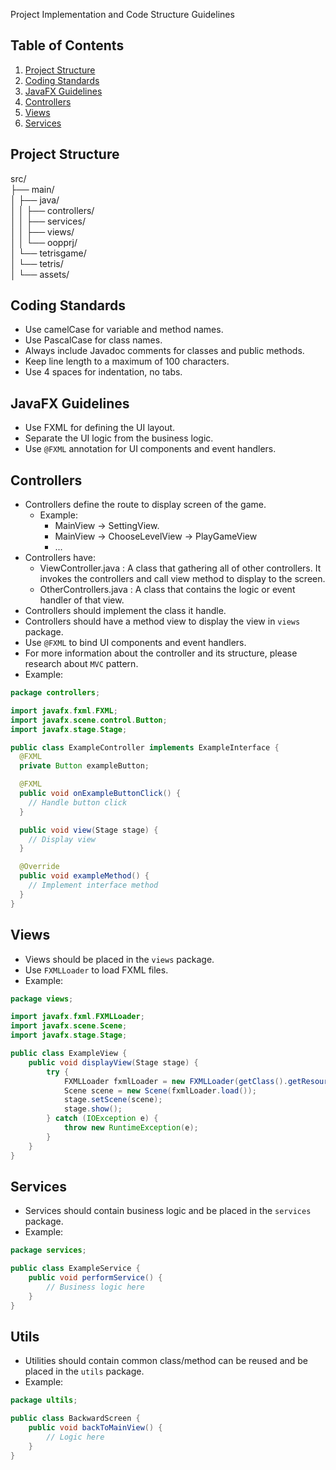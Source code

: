 Project Implementation and Code Structure Guidelines

## Table of Contents
1. [Project Structure](#project-structure)
2. [Coding Standards](#coding-standards)
3. [JavaFX Guidelines](#javafx-guidelines)
4. [Controllers](#controllers)
5. [Views](#views)
6. [Services](#services)

## Project Structure
src/\
├── main/\
│   ├── java/\
│   │   ├── controllers/\
│   │   ├── services/\
│   │   ├── views/\
│   │   └── oopprj/\
│       └── tetrisgame/\
│           └── tetris/\
│       └── assets/



## Coding Standards
- Use camelCase for variable and method names.
- Use PascalCase for class names.
- Always include Javadoc comments for classes and public methods.
- Keep line length to a maximum of 100 characters.
- Use 4 spaces for indentation, no tabs.

## JavaFX Guidelines
- Use FXML for defining the UI layout.
- Separate the UI logic from the business logic.
- Use `@FXML` annotation for UI components and event handlers.

## Controllers
- Controllers define the route to display screen of the game. 
  * Example: 
    * MainView -> SettingView.
    * MainView -> ChooseLevelView -> PlayGameView
    * ...
- Controllers have:
  * ViewController.java : A class that gathering all of other controllers. It invokes the controllers and call view method to display to the screen.
  * OtherControllers.java : A class that contains the logic or event handler of that view.
- Controllers should implement the class it handle.
- Controllers should have a method view to display the view in `views` package.
- Use `@FXML` to bind UI components and event handlers.
- For more information about the controller and its structure, please research about `MVC` pattern.
- Example:

```java
package controllers;

import javafx.fxml.FXML;
import javafx.scene.control.Button;
import javafx.stage.Stage;

public class ExampleController implements ExampleInterface {
  @FXML
  private Button exampleButton;

  @FXML
  public void onExampleButtonClick() {
    // Handle button click
  }

  public void view(Stage stage) {
    // Display view
  }

  @Override
  public void exampleMethod() {
    // Implement interface method
  }
}
```

## Views
- Views should be placed in the `views` package.
- Use `FXMLLoader` to load FXML files.
- Example:
```java
package views;

import javafx.fxml.FXMLLoader;
import javafx.scene.Scene;
import javafx.stage.Stage;

public class ExampleView {
    public void displayView(Stage stage) {
        try {
            FXMLLoader fxmlLoader = new FXMLLoader(getClass().getResource("example-view.fxml"));
            Scene scene = new Scene(fxmlLoader.load());
            stage.setScene(scene);
            stage.show();
        } catch (IOException e) {
            throw new RuntimeException(e);
        }
    }
}
```

## Services
- Services should contain business logic and be placed in the `services` package.
- Example:
```java
package services;

public class ExampleService {
    public void performService() {
        // Business logic here
    }
}
```

## Utils
- Utilities should contain common class/method can be reused and be placed in the `utils` package.
- Example:
```java
package ultils;

public class BackwardScreen {
    public void backToMainView() {
        // Logic here
    }
}
```

